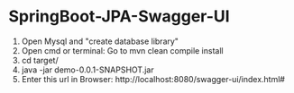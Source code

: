 # SpringBoot-JPA-Swagger-UI

1. Open Mysql and "create database library" 
2. Open cmd or terminal: Go to  mvn clean compile install
3. cd target/
4. java -jar demo-0.0.1-SNAPSHOT.jar
5. Enter this url in Browser: http://localhost:8080/swagger-ui/index.html# 
